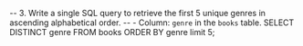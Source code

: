 -- 3. Write a single SQL query to retrieve the first 5 unique genres in ascending alphabetical order.
--    - Column: `genre` in the `books` table.
SELECT DISTINCT
    genre
FROM
    books
ORDER BY
    genre
limit
    5;
